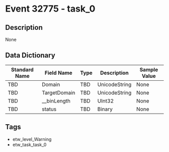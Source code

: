 # Event 32775 - task_0

## Description
None

## Data Dictionary
|Standard Name|Field Name|Type|Description|Sample Value|
|---|---|---|---|---|
|TBD|Domain|TBD|UnicodeString|None|None|
|TBD|TargetDomain|TBD|UnicodeString|None|None|
|TBD|__binLength|TBD|UInt32|None|None|
|TBD|status|TBD|Binary|None|None|

## Tags
* etw_level_Warning
* etw_task_task_0